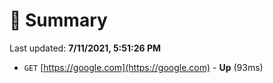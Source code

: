 # 📖 Summary
Last updated: **7/11/2021, 5:51:26 PM**

- `GET` [https://google.com](https://google.com) - **Up** (93ms)
